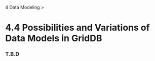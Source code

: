 4 Data Modeling >

4.4 Possibilities and Variations of Data Models in GridDB
=========================================================

### T.B.D
